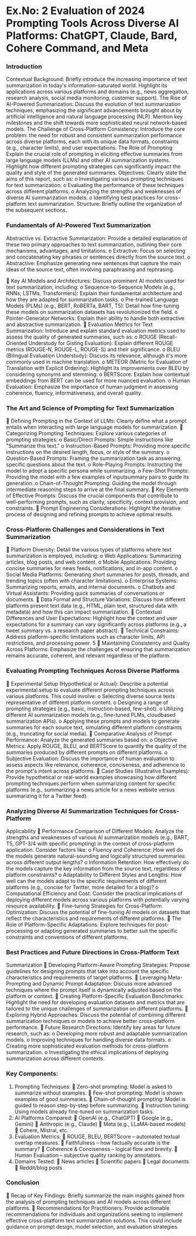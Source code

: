 
# Ex.No: 2 	Evaluation of 2024 Prompting Tools Across Diverse AI Platforms: ChatGPT, Claude, Bard, Cohere Command, and Meta 

### Introduction

 Contextual Background: Briefly introduce the increasing importance of text
summarization in today's information-saturated world. Highlight its applications
across various platforms and domains (e.g., news aggregation, research analysis,
social media monitoring, customer support).
 The Rise of AI-Powered Summarization: Discuss the evolution of text
summarization techniques, emphasizing the significant advancements brought about
by artificial intelligence and natural language processing (NLP). Mention key
milestones and the shift towards more sophisticated neural network-based models.
 The Challenge of Cross-Platform Consistency: Introduce the core problem: the
need for robust and consistent summarization performance across diverse platforms,
each with its unique data formats, constraints (e.g., character limits), and user
expectations.
 The Role of Prompting: Explain the crucial role of prompting in eliciting effective
summaries from large language models (LLMs) and other AI summarization systems.
Highlight how different prompting strategies can significantly impact the quality and
style of the generated summaries.
 Objectives: Clearly state the aims of this report, such as:
o Investigating various prompting techniques for text summarization.
o Evaluating the performance of these techniques across different platforms.
o Analyzing the strengths and weaknesses of diverse AI summarization models.
o Identifying best practices for cross-platform text summarization.
 Structure: Briefly outline the organization of the subsequent sections.

### Fundamentals of AI-Powered Text Summarization

 Abstractive vs. Extractive Summarization: Provide a detailed explanation of these
two primary approaches to text summarization, outlining their core mechanisms,
advantages, and limitations.
o Extractive: Focus on selecting and concatenating key phrases or sentences
directly from the source text.
o Abstractive: Emphasize generating new sentences that capture the main ideas
of the source text, often involving paraphrasing and rephrasing.

 Key AI Models and Architectures: Discuss prominent AI models used for text
summarization, including:
o Sequence-to-Sequence Models (e.g., RNNs, LSTMs, Transformers):
Explain their fundamental architecture and how they are adapted for
summarization tasks.
o Pre-trained Language Models (PLMs) (e.g., BERT, RoBERTa, BART,
T5): Detail how fine-tuning these models on summarization datasets has
revolutionized the field.
o Pointer-Generator Networks: Explain their ability to handle both extractive
and abstractive summarization.
 Evaluation Metrics for Text Summarization: Introduce and explain standard
evaluation metrics used to assess the quality of generated summaries, such as:
o ROUGE (Recall-Oriented Understudy for Gisting Evaluation): Explain
different ROUGE metrics (ROUGE-N, ROUGE-L, ROUGE-S) and their
significance.
o BLEU (Bilingual Evaluation Understudy): Discuss its relevance, although
it's more commonly used in machine translation.
o METEOR (Metric for Evaluation of Translation with Explicit Ordering):
Highlight its improvements over BLEU by considering synonyms and
stemming.
o BERTScore: Explain how contextual embeddings from BERT can be used for
more nuanced evaluation.
o Human Evaluation: Emphasize the importance of human judgment in
assessing coherence, fluency, informativeness, and overall quality.

### The Art and Science of Prompting for Text Summarization

 Defining Prompting in the Context of LLMs: Clearly define what a prompt entails
when interacting with large language models for summarization.
 Categorizing Prompting Techniques: Explore various categories of prompting
strategies:
o Basic/Direct Prompts: Simple instructions like "Summarize this text."
o Instruction-Based Prompts: Providing more specific instructions on the
desired length, focus, or style of the summary.
o Question-Based Prompts: Framing the summarization task as answering
specific questions about the text.
o Role-Playing Prompts: Instructing the model to adopt a specific persona
while summarizing.
o Few-Shot Prompts: Providing the model with a few examples of inputsummary pairs to guide its generation.
o Chain-of-Thought Prompting: Guiding the model through intermediate
reasoning steps to arrive at the final summary.
 Key Elements of Effective Prompts: Discuss the crucial components that contribute
to well-performing prompts, such as clarity, specificity, context provision, and
constraints.
 Prompt Engineering Considerations: Highlight the iterative process of designing
and refining prompts to achieve optimal results.

### Cross-Platform Challenges and Considerations in Text Summarization

 Platform Diversity: Detail the various types of platforms where text summarization
is employed, including:
o Web Applications: Summarizing articles, blog posts, and web content.
o Mobile Applications: Providing concise summaries for news feeds,
notifications, and in-app content.
o Social Media Platforms: Generating short summaries for posts, threads, and
trending topics (often with character limitations).
o Enterprise Systems: Summarizing reports, emails, and internal documents.
o Chatbots and Virtual Assistants: Providing quick summaries of
conversations or documents.
 Data Format and Structure Variations: Discuss how different platforms present
text data (e.g., HTML, plain text, structured data with metadata) and how this can
impact summarization.
 Contextual Differences and User Expectations: Highlight how the context and user
expectations for a summary can vary significantly across platforms (e.g., a tweet
summary vs. a research paper abstract).
 Technical Constraints: Address platform-specific limitations such as character
limits, API restrictions, and processing power.
5
 Maintaining Consistency and Quality Across Platforms: Emphasize the challenges
of ensuring that summarization remains accurate, coherent, and relevant regardless of
the platform.

### Evaluating Prompting Techniques Across Diverse Platforms

 Experimental Setup (Hypothetical or Actual): Describe a potential experimental
setup to evaluate different prompting techniques across various platforms. This could
involve:
o Selecting diverse source texts representative of different platform content.
o Designing a range of prompting strategies (e.g., basic, instruction-based,
few-shot).
o Utilizing different AI summarization models (e.g., fine-tuned PLMs, cloudbased summarization APIs).
o Applying these prompts and models to generate summaries for each
source text, simulating different platform constraints (e.g., truncating for
social media).
 Comparative Analysis of Prompt Performance: Analyze the generated summaries
based on:
o Objective Metrics: Apply ROUGE, BLEU, and BERTScore to quantify the
quality of the summaries produced by different prompts on different platforms.
o Subjective Evaluation: Discuss the importance of human evaluation to assess
aspects like relevance, coherence, conciseness, and adherence to the prompt's
intent across platforms.
 Case Studies (Illustrative Examples): Provide hypothetical or real-world examples
showcasing how different prompting techniques perform when summarizing content
for specific platforms (e.g., summarizing a news article for a news website versus
summarizing it for a Twitter feed).

### Analyzing Diverse AI Summarization Techniques for Cross-Platform

Applicability
 Performance Comparison of Different Models: Analyze the strengths and
weaknesses of various AI summarization models (e.g., BART, T5, GPT-3/4 with
specific prompting) in the context of cross-platform application. Consider factors like:
o Fluency and Coherence: How well do the models generate natural-sounding
and logically structured summaries across different output lengths?
o Information Retention: How effectively do the models capture the key
information from the source text, regardless of platform constraints?
o Adaptability to Different Styles and Lengths: How well can the models
adapt to the specific requirements of different platforms (e.g., concise for
Twitter, more detailed for a blog)?
o Computational Efficiency and Cost: Consider the practical implications of
deploying different models across various platforms with potentially varying
resource availability.
 Fine-tuning Strategies for Cross-Platform Optimization: Discuss the potential of
fine-tuning AI models on datasets that reflect the characteristics and requirements of
different platforms.
 The Role of Platform-Specific Adaptations: Explore techniques for post-processing
or adapting generated summaries to better suit the specific constraints and
conventions of different platforms.

### Best Practices and Future Directions in Cross-Platform Text

Summarization
 Developing Platform-Aware Prompting Strategies: Propose guidelines for
designing prompts that take into account the specific characteristics and requirements
of target platforms.
 Leveraging Meta-Prompting and Dynamic Prompt Adaptation: Discuss more
advanced techniques where the prompt itself is dynamically adjusted based on the
platform or context.
 Creating Platform-Specific Evaluation Benchmarks: Highlight the need for
developing evaluation datasets and metrics that are tailored to the unique challenges
of summarization on different platforms.
 Exploring Hybrid Approaches: Discuss the potential of combining different
summarization techniques or models to achieve better cross-platform performance.
 Future Research Directions: Identify key areas for future research, such as:
o Developing more robust and adaptable summarization models.
o Improving techniques for handling diverse data formats.
o Creating more sophisticated evaluation methods for cross-platform
summarization.
o Investigating the ethical implications of deploying summarization across
different contexts.

### Key Components:

1. Prompting Techniques:
 Zero-shot prompting: Model is asked to summarize without examples.
 Few-shot prompting: Model is shown examples of good summaries.
 Chain-of-thought prompting: Model is guided to reason step-by-step before
summarizing.
 Instruction tuning: Using models already fine-tuned on summarization tasks.
2. AI Platforms Compared:
 OpenAI (e.g., ChatGPT)
 Google (e.g., Gemini)
 Anthropic (e.g., Claude)
 Meta (e.g., LLaMA-based models)
 Cohere, Mistral, etc.
3. Evaluation Metrics:
 ROUGE, BLEU, BERTScore – automated textual overlap measures.
 Faithfulness – how factually accurate is the summary?
 Coherence & Conciseness – logical flow and brevity.
 Human Evaluation – subjective quality ranking by annotators.
4. Domains Tested:
 News articles
 Scientific papers
 Legal documents
 Reddit/blog posts

### Conclusion

 Recap of Key Findings: Briefly summarize the main insights gained from the
analysis of prompting techniques and AI models across different platforms.
 Recommendations for Practitioners: Provide actionable recommendations for
individuals and organizations seeking to implement effective cross-platform text
summarization solutions. This could include guidance on prompt design, model
selection, and evaluation strategies.
